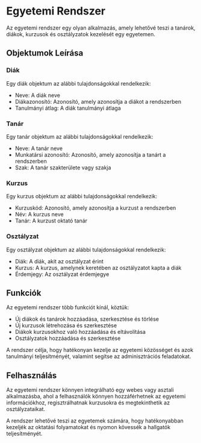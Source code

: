 # Egyetemi Rendszer

Az egyetemi rendszer egy olyan alkalmazás, amely lehetővé teszi a tanárok, diákok, kurzusok és osztályzatok kezelését egy egyetemen.

## Objektumok Leírása

### Diák
Egy diák objektum az alábbi tulajdonságokkal rendelkezik:
- Neve: A diák neve
- Diákazonosító: Azonosító, amely azonosítja a diákot a rendszerben
- Tanulmányi átlag: A diák tanulmányi átlaga

### Tanár
Egy tanár objektum az alábbi tulajdonságokkal rendelkezik:
- Neve: A tanár neve
- Munkatársi azonosító: Azonosító, amely azonosítja a tanárt a rendszerben
- Szak: A tanár szakterülete vagy szakja

### Kurzus
Egy kurzus objektum az alábbi tulajdonságokkal rendelkezik:
- Kurzuskód: Azonosító, amely azonosítja a kurzust a rendszerben
- Név: A kurzus neve
- Tanár: A kurzust oktató tanár

### Osztályzat
Egy osztályzat objektum az alábbi tulajdonságokkal rendelkezik:
- Diák: A diák, akit az osztályzat érint
- Kurzus: A kurzus, amelynek keretében az osztályzatot kapta a diák
- Érdemjegy: Az osztályzat érdemjegye

## Funkciók
Az egyetemi rendszer több funkciót kínál, köztük:
- Új diákok és tanárok hozzáadása, szerkesztése és törlése
- Új kurzusok létrehozása és szerkesztése
- Diákok kurzusokhoz való hozzáadása és eltávolítása
- Osztályzatok hozzáadása és szerkesztése

A rendszer célja, hogy hatékonyan kezelje az egyetemi közösséget és azok tanulmányi teljesítményét, valamint segítse az adminisztrációs feladatokat.

## Felhasználás
Az egyetemi rendszer könnyen integrálható egy webes vagy asztali alkalmazásba, ahol a felhasználók könnyen hozzáférhetnek az egyetemi információkhoz, regisztrálhatnak kurzusokra és megtekinthetik az osztályzataikat.

A rendszer lehetővé teszi az egyetemek számára, hogy hatékonyabban kezeljék az oktatási folyamatokat és nyomon kövessék a hallgatók teljesítményét.

